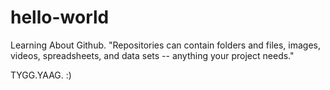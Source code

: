 # hello-world
Learning About Github. "Repositories can contain folders and files, images, videos, spreadsheets, and data sets -- anything your project needs."

TYGG.YAAG. :) 
